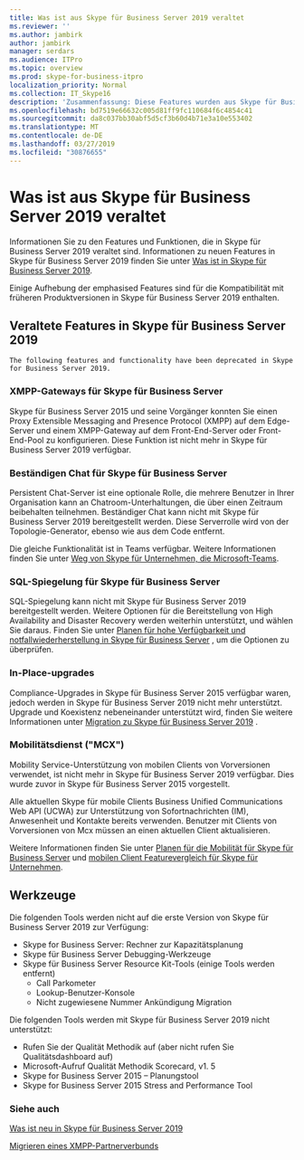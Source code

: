 ```yaml
---
title: Was ist aus Skype für Business Server 2019 veraltet
ms.reviewer: ''
ms.author: jambirk
author: jambirk
manager: serdars
ms.audience: ITPro
ms.topic: overview
ms.prod: skype-for-business-itpro
localization_priority: Normal
ms.collection: IT_Skype16
description: 'Zusammenfassung: Diese Features wurden aus Skype für Business Server 2019 entfernt.'
ms.openlocfilehash: bd7519e66632c005d81ff9fc110684f6c4854c41
ms.sourcegitcommit: da8c037bb30abf5d5cf3b60d4b71e3a10e553402
ms.translationtype: MT
ms.contentlocale: de-DE
ms.lasthandoff: 03/27/2019
ms.locfileid: "30876655"
---
```

# <a name="whats-deprecated-from-skype-for-business-server-2019"></a>Was ist aus Skype für Business Server 2019 veraltet

Informationen Sie zu den Features und Funktionen, die in Skype für Business Server 2019 veraltet sind. Informationen zu neuen Features in Skype für Business Server 2019 finden Sie unter [Was ist in Skype für Business Server 2019](whats-new.md).

Einige Aufhebung der emphasised Features sind für die Kompatibilität mit früheren Produktversionen in Skype für Business Server 2019 enthalten.

## <a name="features-deprecated-in-skype-for-business-server-2019"></a>Veraltete Features in Skype für Business Server 2019 

    The following features and functionality have been deprecated in Skype for Business Server 2019.

### <a name="xmpp-gateways-for-skype-for-business-server"></a>XMPP-Gateways für Skype für Business Server

Skype für Business Server 2015 und seine Vorgänger konnten Sie einen Proxy Extensible Messaging and Presence Protocol (XMPP) auf dem Edge-Server und einem XMPP-Gateway auf dem Front-End-Server oder Front-End-Pool zu konfigurieren. Diese Funktion ist nicht mehr in Skype für Business Server 2019 verfügbar.

### <a name="persistent-chat-for-skype-for-business-server"></a>Beständigen Chat für Skype für Business Server

Persistent Chat-Server ist eine optionale Rolle, die mehrere Benutzer in Ihrer Organisation kann an Chatroom-Unterhaltungen, die über einen Zeitraum beibehalten teilnehmen. Beständiger Chat kann nicht mit Skype für Business Server 2019 bereitgestellt werden. Diese Serverrolle wird von der Topologie-Generator, ebenso wie aus dem Code entfernt. 

Die gleiche Funktionalität ist in Teams verfügbar. Weitere Informationen finden Sie unter [Weg von Skype für Unternehmen, die Microsoft-Teams](/microsoftteams/journey-skypeforbusiness-teams).

### <a name="sql-mirroring-for-skype-for-business-server"></a>SQL-Spiegelung für Skype für Business Server

SQL-Spiegelung kann nicht mit Skype für Business Server 2019 bereitgestellt werden. Weitere Optionen für die Bereitstellung von High Availability and Disaster Recovery werden weiterhin unterstützt, und wählen Sie daraus. Finden Sie unter [Planen für hohe Verfügbarkeit und notfallwiederherstellung in Skype für Business Server](../SfbServer/plan-your-deployment/high-availability-and-disaster-recovery/high-availability-and-disaster-recovery.md) , um die Optionen zu überprüfen.

### <a name="in-place-upgrades"></a>In-Place-upgrades 

Compliance-Upgrades in Skype für Business Server 2015 verfügbar waren, jedoch werden in Skype für Business Server 2019 nicht mehr unterstützt. Upgrade und Koexistenz nebeneinander unterstützt wird, finden Sie weitere Informationen unter [Migration zu Skype für Business Server 2019](migration/migration-to-skype-for-business-server-2019.md) .

### <a name="mobility-service-mcx"></a>Mobilitätsdienst ("MCX")

Mobility Service-Unterstützung von mobilen Clients von Vorversionen verwendet, ist nicht mehr in Skype für Business Server 2019 verfügbar. Dies wurde zuvor in Skype für Business Server 2015 vorgestellt.

Alle aktuellen Skype für mobile Clients Business Unified Communications Web API (UCWA) zur Unterstützung von Sofortnachrichten (IM), Anwesenheit und Kontakte bereits verwenden. Benutzer mit Clients von Vorversionen von Mcx müssen an einen aktuellen Client aktualisieren.

Weitere Informationen finden Sie unter [Planen für die Mobilität für Skype für Business Server](../SfbServer/plan-your-deployment/mobility.md) und [mobilen Client Featurevergleich für Skype für Unternehmen](../SfbServer/plan-your-deployment/clients-and-devices/mobile-feature-comparison.md).

## <a name="tools"></a>Werkzeuge

Die folgenden Tools werden nicht auf die erste Version von Skype für Business Server 2019 zur Verfügung:

- Skype for Business Server: Rechner zur Kapazitätsplanung
- Skype für Business Server Debugging-Werkzeuge
- Skype für Business Server Resource Kit-Tools (einige Tools werden entfernt)
    - Call Parkometer
    - Lookup-Benutzer-Konsole
    - Nicht zugewiesene Nummer Ankündigung Migration

Die folgenden Tools werden mit Skype für Business Server 2019 nicht unterstützt:

- Rufen Sie der Qualität Methodik auf (aber nicht rufen Sie Qualitätsdashboard auf)
- Microsoft-Aufruf Qualität Methodik Scorecard, v1. 5
- Skype for Business Server 2015 – Planungstool
- Skype for Business Server 2015 Stress and Performance Tool

### <a name="see-also"></a>Siehe auch

[Was ist neu in Skype für Business Server 2019](whats-new.md)

[Migrieren eines XMPP-Partnerverbunds](migration/migrating-xmpp-federation.md)
